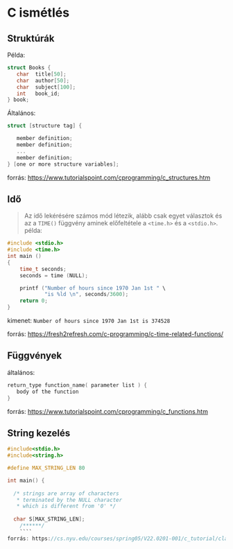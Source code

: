 # C ismétlés

## Struktúrák
Példa:
````C
struct Books {
   char  title[50];
   char  author[50];
   char  subject[100];
   int   book_id;
} book;
````
Általános: 
````C
struct [structure tag] {

   member definition;
   member definition;
   ...
   member definition;
} [one or more structure variables];  
````
forrás: https://www.tutorialspoint.com/cprogramming/c_structures.htm


## Idő
> Az idő lekérésére számos mód létezik, alább csak egyet választok és az a `TIME()` függvény aminek előfeltétele a `<time.h>` és a `<stdio.h>`.
példa:
````C
#include <stdio.h>
#include <time.h>
int main ()
{
    time_t seconds;
    seconds = time (NULL);

    printf ("Number of hours since 1970 Jan 1st " \
            "is %ld \n", seconds/3600);
    return 0;
}
````
kimenet: `Number of hours since 1970 Jan 1st is 374528`

forrás: https://fresh2refresh.com/c-programming/c-time-related-functions/

## Függvények
általános: 
````C
return_type function_name( parameter list ) {
   body of the function
}
````
forrás: https://www.tutorialspoint.com/cprogramming/c_functions.htm

## String kezelés
````C
#include<stdio.h>
#include<string.h>

#define MAX_STRING_LEN 80

int main() {
  
  /* strings are array of characters 
   * terminated by the NULL character
   * which is different from '0' */
  
  char S[MAX_STRING_LEN];
    /******/
    ````
forrás: https://cs.nyu.edu/courses/spring05/V22.0201-001/c_tutorial/classes/String.html
